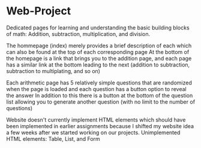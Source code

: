 # Web-Project
Dedicated pages for learning and understanding the basic building blocks of math: Addition, subtraction, multiplication, and division.

The hommepage (index) merely provides a brief description of each which can also be found at the top of each corresponding page
At the bottom of the homepage is a link that brings you to the addition page, and each page has a similar link at the bottom leading to the next (addition to subtraction, subtraction to multiplating, and so on)

Each arithmetic page has 5 relatively simple questions that are randomized when the page is loaded and each question has a button option to reveal the answer
In addition to this there is a button at the bottom of the question list allowing you to generate another question (with no limit to the number of questions)

Website doesn't currently implement HTML elements which should have been implemented in earlier assignments because I shifted my website idea a few weeks after we started working on our projects.
Unimplemented HTML elements: Table, List, and Form
